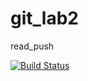 # git_lab2
read_push

[![Build Status](https://travis-ci.com/00557132/git_lab2.svg?branch=master)](https://travis-ci.com/00557132/git_lab2)